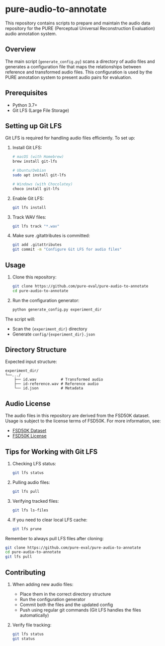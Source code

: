 # pure-audio-to-annotate

This repository contains scripts to prepare and maintain the audio
data repository for the PURE (Perceptual Universal Reconstruction
Evaluation) audio annotation system.

## Overview

The main script (`generate_config.py`) scans a directory of audio
files and generates a configuration file that maps the relationships
between reference and transformed audio files. This configuration
is used by the PURE annotation system to present audio pairs for
evaluation.

## Prerequisites

- Python 3.7+
- Git LFS (Large File Storage)

## Setting up Git LFS

Git LFS is required for handling audio files efficiently. To set up:

1. Install Git LFS:
   ```bash
   # macOS (with Homebrew)
   brew install git-lfs

   # Ubuntu/Debian
   sudo apt install git-lfs

   # Windows (with Chocolatey)
   choco install git-lfs
   ```

2. Enable Git LFS:
   ```bash
   git lfs install
   ```

3. Track WAV files:
   ```bash
   git lfs track "*.wav"
   ```

4. Make sure .gitattributes is committed:
   ```bash
   git add .gitattributes
   git commit -m "Configure Git LFS for audio files"
   ```

## Usage

1. Clone this repository:
   ```bash
   git clone https://github.com/pure-eval/pure-audio-to-annotate
   cd pure-audio-to-annotate
   ```

2. Run the configuration generator:
   ```bash
   python generate_config.py experiment_dir
   ```

The script will:
- Scan the `{experiment_dir}` directory
- Generate `config/{experiment_dir}.json`

## Directory Structure

Expected input structure:
```
experiment_dir/
└──.../
    ├── id.wav           # Transformed audio
    ├── id-reference.wav # Reference audio
    └── id.json          # Metadata
```

## Audio License

The audio files in this repository are derived from the FSD50K dataset. Usage is subject to the license terms of FSD50K. For more information, see:
- [FSD50K Dataset](https://zenodo.org/record/4060432)
- [FSD50K License](https://creativecommons.org/licenses/by/4.0/)

## Tips for Working with Git LFS

1. Checking LFS status:
   ```bash
   git lfs status
   ```

2. Pulling audio files:
   ```bash
   git lfs pull
   ```

3. Verifying tracked files:
   ```bash
   git lfs ls-files
   ```

4. If you need to clear local LFS cache:
   ```bash
   git lfs prune
   ```

Remember to always pull LFS files after cloning:
```bash
git clone https://github.com/pure-eval/pure-audio-to-annotate
cd pure-audio-to-annotate
git lfs pull
```

## Contributing

1. When adding new audio files:
   - Place them in the correct directory structure
   - Run the configuration generator
   - Commit both the files and the updated config
   - Push using regular git commands (Git LFS handles the files automatically)

2. Verify file tracking:
   ```bash
   git lfs status
   git status
   ```
